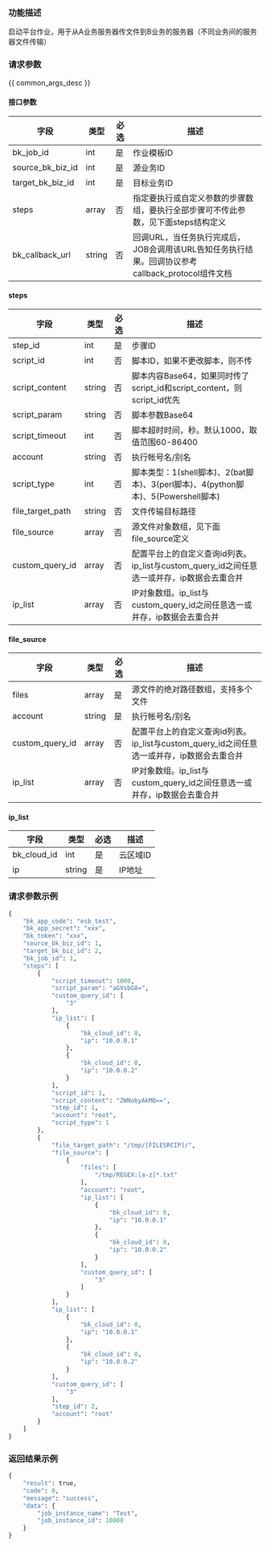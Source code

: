 ### 功能描述

启动平台作业，用于从A业务服务器传文件到B业务的服务器（不同业务间的服务器文件传输）

### 请求参数

{{ common_args_desc }}

#### 接口参数

| 字段      |  类型      | 必选   |  描述      |
|-----------|------------|--------|------------|
| bk_job_id        | int    | 是     | 作业模板ID |
| source_bk_biz_id | int    | 是     | 源业务ID |
| target_bk_biz_id | int    | 是     | 目标业务ID |
| steps            | array  | 否     | 指定要执行或自定义参数的步骤数组，要执行全部步骤可不传此参数，见下面steps结构定义 |
| bk_callback_url  | string | 否     | 回调URL，当任务执行完成后，JOB会调用该URL告知任务执行结果。回调协议参考callback_protocol组件文档 |

#### steps

| 字段      |  类型      | 必选   |  描述      |
|-----------|------------|--------|------------|
| step_id        |  int     | 是     | 步骤ID |
| script_id      |  int     | 否     | 脚本ID，如果不更改脚本，则不传 |
| script_content |  string  | 否     | 脚本内容Base64，如果同时传了script_id和script_content，则script_id优先 |
| script_param   |  string  | 否     | 脚本参数Base64 |
| script_timeout |  int     | 否     | 脚本超时时间，秒。默认1000，取值范围60-86400 |
| account        |  string  | 否     | 执行帐号名/别名 |
| script_type    |  int     | 否     | 脚本类型：1(shell脚本)、2(bat脚本)、3(perl脚本)、4(python脚本)、5(Powershell脚本) |
| file_target_path | string | 否     | 文件传输目标路径 |
| file_source    |  array   | 否     | 源文件对象数组，见下面file_source定义 |
| custom_query_id|  array   | 否     | 配置平台上的自定义查询id列表。ip_list与custom_query_id之间任意选一或并存，ip数据会去重合并 |
| ip_list        |  array   | 否     | IP对象数组。ip_list与custom_query_id之间任意选一或并存，ip数据会去重合并 |

#### file_source

| 字段      |  类型      | 必选   |  描述      |
|-----------|------------|--------|------------|
| files           |  array     | 是     | 源文件的绝对路径数组，支持多个文件 |
| account         |  string    | 是     | 执行帐号名/别名 |
| custom_query_id |  array     | 否     | 配置平台上的自定义查询id列表。ip_list与custom_query_id之间任意选一或并存，ip数据会去重合并 |
| ip_list         |  array     | 否     | IP对象数组。ip_list与custom_query_id之间任意选一或并存，ip数据会去重合并 |

#### ip_list

| 字段      |  类型      | 必选   |  描述      |
|-----------|------------|--------|------------|
| bk_cloud_id |  int     | 是     | 云区域ID |
| ip          |  string  | 是     | IP地址 |

### 请求参数示例

```python
{
    "bk_app_code": "esb_test",
    "bk_app_secret": "xxx",
    "bk_token": "xxx",
    "source_bk_biz_id": 1,
    "target_bk_biz_id": 2,
    "bk_job_id": 1,
    "steps": [
        {
            "script_timeout": 1000,
            "script_param": "aGVsbG8=",
            "custom_query_id": [
                "3"
            ],
            "ip_list": [
                {
                    "bk_cloud_id": 0,
                    "ip": "10.0.0.1"
                },
                {
                    "bk_cloud_id": 0,
                    "ip": "10.0.0.2"
                }
            ],
            "script_id": 1,
            "script_content": "ZWNobyAkMQ==",
            "step_id": 1,
            "account": "root",
            "script_type": 1
        },
        {
            "file_target_path": "/tmp/[FILESRCIP]/",
            "file_source": [
                {
                    "files": [
                        "/tmp/REGEX:[a-z]*.txt"
                    ],
                    "account": "root",
                    "ip_list": [
                        {
                            "bk_cloud_id": 0,
                            "ip": "10.0.0.1"
                        },
                        {
                            "bk_cloud_id": 0,
                            "ip": "10.0.0.2"
                        }
                    ],
                    "custom_query_id": [
                        "3"
                    ]
                }
            ],
            "ip_list": [
                {
                    "bk_cloud_id": 0,
                    "ip": "10.0.0.1"
                },
                {
                    "bk_cloud_id": 0,
                    "ip": "10.0.0.2"
                }
            ],
            "custom_query_id": [
                "3"
            ],
            "step_id": 2,
            "account": "root"
        }
    ]
}
```

### 返回结果示例

```python
{
    "result": true,
    "code": 0,
    "message": "success",
    "data": {
        "job_instance_name": "Test",
        "job_instance_id": 10000
    }
}
```
